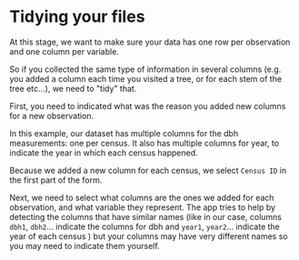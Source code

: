 # Tidying your files

At this stage, we want to make sure your data has one row per observation and one column per variable.

So if you collected the same type of information in several columns (e.g. you added a column each time you visited a tree, or for each stem of the tree etc...), we need to "tidy" that.

First, you need to indicated what was the reason you added new columns for a new observation. 

In this example, our dataset has multiple columns for the dbh measurements: one per census. It also has multiple columns for year, to indicate the year in which each census happened.

Because we added a new column for each census, we select `Census ID` in the first part of the form.

Next, we need to select what columns are the ones we added for each observation, and what variable they represent. The app tries to help by detecting the columns that have similar names (like in our case, columns `dbh1`, `dbh2`... indicate the columns for dbh and `year1`, `year2`... indicate the year of each census ) but your columns may have very different names so you may need to indicate them yourself.
